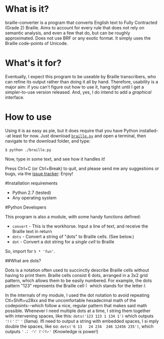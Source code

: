 # What is it?

braille-converter is a program that converts English text to Fully
Contracted (Grade 2) Braille. Aims to account for every rule that does
not rely on semantic analysis, and even a few that do, but can be
roughly approximated.  Does not use BRF or any exotic format. It simply
uses the Braille code-points of Unicode.

# What's it for?

Eventually, I expect this program to be useable by Braille transcribers,
who can refine its output rather than doing it all by hand. Therefore,
usability is a major aim: if you can't figure out how to use it, hang
tight until I get a simpler-to-use version released. And, yes, I do
intend to add a *graphical* interface.

# How to use

Using it is as easy as pie, but it does require that you have Python
installed--at least for now. Just download
[`braille.py`](https://github.com/downloads/jpaugh64/braille-converter/braille.py)
and open a terminal, then navigate to the download folder, and type:

    $ python ./braille.py

Now, type in some text, and see how it handles it!

Press Ctrl+C (or Ctrl+Break) to quit, and please send me any suggestions
or bugs, via the [issue
tracker](https://github.com/jpaugh64/braille-converter/issues/): Enjoy!

#Installation requirements

- Python 2.7 (tested) 
- Any operating system

#Python Developers

This program is also a module, with some handy functions defined:

- `convert` - This is the workhorse. Input a line of text,
and receive the Braille text in return
- `dots` - Convert a string of "dots" to Braille cells. (See below.)
- `dot` - Convert a dot string for a _single cell_ to Braille

So, import for `5 * 'fun'`.

##What are dots? 

Dots is a notation often used to succinctly describe Braille cells
without having to print them. Braille cells consist 6 dots, arranged in
a 3x2 grid pattern, which allows them to be easily numbered. For
example, the dots pattern "123" represents the Braille cell ⠇ which
stands for the letter *l*.

In the internals of my module, I used the dot notation to avoid
repeating Ctl+Shift+u28xx and the uncomfortable hexadecimal math of
the codepoints--which follow a nice, regular pattern that makes said math 
possible. Whenever I need multiple dots at a time, I string them together 
with intervening spaces, like this: `dots('123 123 1 134 1')` which outputs 
`'⠇⠇⠁⠍⠁'` (llama). IfI need to output a string with embedded spaces, I si
mply double the spaces, like so: `dots('6 13   24 234  246 12456 235')`, which outputs
`'⠠⠅ ⠊⠎ ⠏⠪⠻⠖'` (Knowledge is power!)